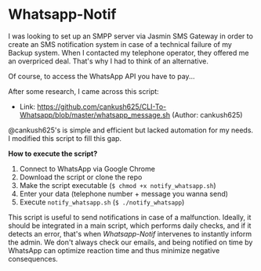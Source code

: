 # Whatsapp-Notif

I was looking to set up an SMPP server via Jasmin SMS Gateway in order to create an SMS notification system in case of a technical failure of my Backup system. When I contacted my telephone operator, they offered me an overpriced deal. That's why I had to think of an alternative.

Of course, to access the WhatsApp API you have to pay...

After some research, I came across this script:
- Link: https://github.com/cankush625/CLI-To-Whatsapp/blob/master/whatsapp_message.sh (Author: cankush625)

@cankush625's is simple and efficient but lacked automation for my needs. I modified this script to fill this gap.

**How to execute the script?**
1. Connect to WhatsApp via Google Chrome
2. Download the script or clone the repo
3. Make the script executable (`$ chmod +x notify_whatsapp.sh`)
4. Enter your data (telephone number + message you wanna send) 
5. Execute `notify_whatsapp.sh` (`$ ./notify_whatsapp`)

This script is useful to send notifications in case of a malfunction. Ideally, it should be integrated in a main script, which performs daily checks, and if it detects an error, that's when _Whatsapp-Notif_ intervenes to instantly inform the admin. We don't always check our emails, and being notified on time by WhatsApp can optimize reaction time and thus minimize negative consequences.

